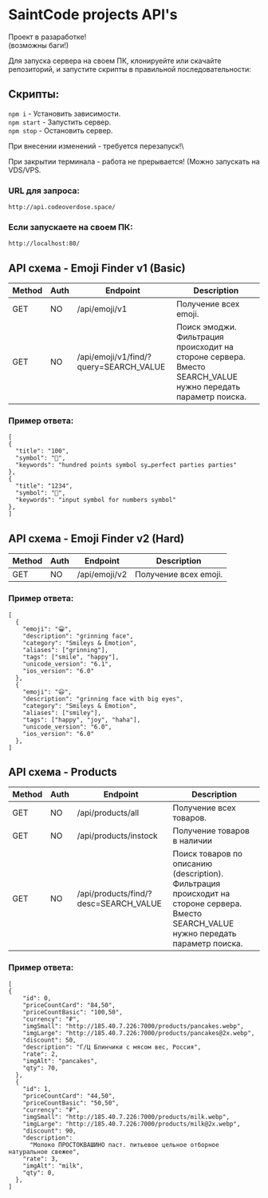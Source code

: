 # SaintCode projects API's

Проект в разаработке!\
(возможны баги!)

Для запуска сервера на своем ПК, клонируейте или скачайте репозиторий, и запустите скрипты в правильной последовательности:

## Скрипты:

`npm i` - Установить зависимости.\
`npm start` - Запустить сервер.\
`npm stop` - Остановить сервер.

При внесении изменений - требуется перезапуск!\

При закрытии терминала - работа не прерывается! (Можно запускать на VDS/VPS.

### URL для запроса:
`http://api.codeoverdose.space/`

### Если запускаете на своем ПК:
`http://localhost:80/`

## API схема - Emoji Finder v1 (Basic)

| Method | Auth | Endpoint                               | Description                                                                                                 |
|--------|------|----------------------------------------|-------------------------------------------------------------------------------------------------------------|
| GET    | NO   | /api/emoji/v1                          | Получение всех emoji.                                                                                       |
| GET    | NO   | /api/emoji/v1/find/?query=SEARCH_VALUE | Поиск эмоджи. Фильтрация происходит на стороне сервера. Вместо SEARCH_VALUE нужно передать параметр поиска. |


### Пример ответа:

```
[
{
  "title": "100",
  "symbol":	"💯",
  "keywords": "hundred points symbol sy…perfect parties parties"
},
{
  "title": "1234",
  "symbol":	"🔢",
  "keywords": "input symbol for numbers symbol"
},
]
```


## API схема - Emoji Finder v2 (Hard)

| Method | Auth | Endpoint                               | Description                                                                                                 |
|--------|------|----------------------------------------|-------------------------------------------------------------------------------------------------------------|
| GET    | NO   | /api/emoji/v2                          | Получение всех emoji.                                                                                       |

### Пример ответа:

```
[
  {
    "emoji": "😀",
    "description": "grinning face",
    "category": "Smileys & Emotion",
    "aliases": ["grinning"],
    "tags": ["smile", "happy"],
    "unicode_version": "6.1",
    "ios_version": "6.0"
  },
  {
    "emoji": "😃",
    "description": "grinning face with big eyes",
    "category": "Smileys & Emotion",
    "aliases": ["smiley"],
    "tags": ["happy", "joy", "haha"],
    "unicode_version": "6.0",
    "ios_version": "6.0"
  },
]
```

## API схема - Products

| Method | Auth | Endpoint                              | Description                                                                                                                            |
|--------|------|---------------------------------------|----------------------------------------------------------------------------------------------------------------------------------------|
| GET    | NO   | /api/products/all                     | Получение всех товаров.                                                                                                                |
| GET    | NO   | /api/products/instock                 | Получение товаров в наличии                                                                                                            |                                                     |
| GET    | NO   | /api/products/find/?desc=SEARCH_VALUE | Поиск товаров по описанию (description). Фильтрация происходит на стороне сервера. Вместо SEARCH_VALUE нужно передать параметр поиска. |


### Пример ответа:

```
[
{
    "id": 0,
    "priceCountCard": "84,50",
    "priceCountBasic": "100,50",
    "currency": "₽",
    "imgSmall": "http://185.40.7.226:7000/products/pancakes.webp",
    "imgLarge": "http://185.40.7.226:7000/products/pancakes@2x.webp",
    "discount": 50,
    "description": "Г/Ц Блинчики с мясом вес, Россия",
    "rate": 2,
    "imgAlt": "pancakes",
    "qty": 70,
  },
  {
    "id": 1,
    "priceCountCard": "44,50",
    "priceCountBasic": "50,50",
    "currency": "₽",
    "imgSmall": "http://185.40.7.226:7000/products/milk.webp",
    "imgLarge": "http://185.40.7.226:7000/products/milk@2x.webp",
    "discount": 90,
    "description":
      "Молоко ПРОСТОКВАШИНО паст. питьевое цельное отборное натуральное свежее",
    "rate": 3,
    "imgAlt": "milk",
    "qty": 0,
  },
]
```
